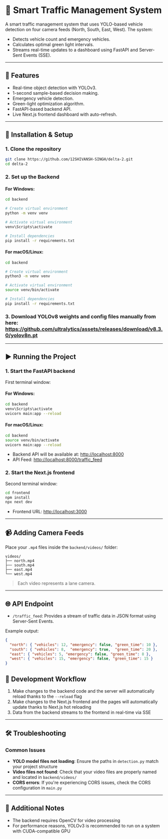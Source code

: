 # 🚦 Smart Traffic Management System

A smart traffic management system that uses YOLO-based vehicle detection on four camera feeds (North, South, East, West). The system:

- Detects vehicle count and emergency vehicles.
- Calculates optimal green light intervals.
- Streams real-time updates to a dashboard using FastAPI and Server-Sent Events (SSE).

---

## 🧠 Features

- Real-time object detection with YOLOv3.
- 1-second sample-based decision making.
- Emergency vehicle detection.
- Green-light optimization algorithm.
- FastAPI-based backend API.
- Live Next.js frontend dashboard with auto-refresh.

---

## 🔧 Installation & Setup

### 1. Clone the repository

```bash
git clone https://github.com/12SHIVANSH-SINGH/delta-2.git
cd delta-2
```

### 2. Set up the Backend

#### For Windows:

```bash
cd backend

# Create virtual environment
python -m venv venv

# Activate virtual environment
venv\Scripts\activate

# Install dependencies
pip install -r requirements.txt
```

#### For macOS/Linux:

```bash
cd backend

# Create virtual environment
python3 -m venv venv

# Activate virtual environment
source venv/bin/activate

# Install dependencies
pip install -r requirements.txt
```

### 3. Download YOLOv8 weights and config files manually from here: https://github.com/ultralytics/assets/releases/download/v8.3.0/yolov8n.pt


---

## ▶️ Running the Project

### 1. Start the FastAPI backend

First terminal window:

#### For Windows:

```bash
cd backend
venv\Scripts\activate
uvicorn main:app --reload
```

#### For macOS/Linux:

```bash
cd backend
source venv/bin/activate
uvicorn main:app --reload
```

- Backend API will be available at: [http://localhost:8000](http://localhost:8000)
- API Feed: [http://localhost:8000/traffic_feed](http://localhost:8000/traffic_feed)

### 2. Start the Next.js frontend

Second terminal window:

```bash
cd frontend
npm install
npx next dev
```

- Frontend URL: [http://localhost:3000](http://localhost:3000)

---

## 📹 Adding Camera Feeds

Place your `.mp4` files inside the `backend/videos/` folder:

```
videos/
├── north.mp4
├── south.mp4
├── east.mp4
└── west.mp4
```

> Each video represents a lane camera.

---

## 🌐 API Endpoint

- `/traffic_feed`: Provides a stream of traffic data in JSON format using Server-Sent Events.

Example output:
```json
{
  "north": { "vehicles": 12, "emergency": false, "green_time": 10 },
  "south": { "vehicles": 8,  "emergency": true,  "green_time": 20 },
  "east": { "vehicles": 5, "emergency": false, "green_time": 8 },
  "west": { "vehicles": 15, "emergency": false, "green_time": 15 }
}
```

## 🔄 Development Workflow

1. Make changes to the backend code and the server will automatically reload thanks to the `--reload` flag
2. Make changes to the Next.js frontend and the pages will automatically update thanks to Next.js hot reloading
3. Data from the backend streams to the frontend in real-time via SSE

---

## 🛠️ Troubleshooting

### Common Issues

- **YOLO model files not loading**: Ensure the paths in `detection.py` match your project structure
- **Video files not found**: Check that your video files are properly named and located in `backend/videos/`
- **CORS errors**: If you're experiencing CORS issues, check the CORS configuration in `main.py`

---

## 📝 Additional Notes

- The backend requires OpenCV for video processing
- For performance reasons, YOLOv3 is recommended to run on a system with CUDA-compatible GPU